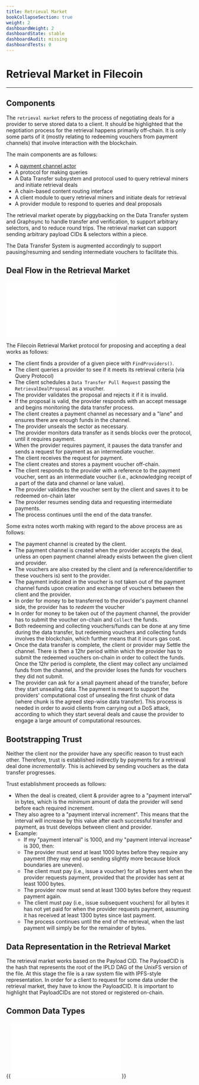 ```yaml
---
title: Retrieval Market
bookCollapseSection: true
weight: 2
dashboardWeight: 2
dashboardState: stable
dashboardAudit: missing
dashboardTests: 0
---
```


# Retrieval Market in Filecoin
---

## Components

The `retrieval market` refers to the process of negotiating deals for a provider to serve stored data to a client. It should be highlighted that the negotiation process for the retrieval happens primarily off-chain. It is only some parts of it (mostly relating to redeeming vouchers from payment channels) that involve interaction with the blockchain.

The main components are as follows:

- A [payment channel actor](payment_channel_actor)
- A protocol for making queries
- A Data Transfer subsystem and protocol used to query retrieval miners and initiate retrieval deals
- A chain-based content routing interface
- A client module to query retrieval miners and initiate deals for retrieval
- A provider module to respond to queries and deal proposals

The retrieval market operate by piggybacking on the Data Transfer system and Graphsync to handle transfer and verification, to support arbitrary selectors, and to reduce round trips. The retrieval market can support sending arbitrary payload CIDs & selectors within a piece. 

The Data Transfer System is augmented accordingly to support pausing/resuming and sending intermediate vouchers to facilitate this.


## Deal Flow in the Retrieval Market

![Retrieval Flow](retrieval_flow_v1.mmd)

The Filecoin Retrieval Market protocol for proposing and accepting a deal works as follows:

- The client finds a provider of a given piece with `FindProviders()`.
- The client queries a provider to see if it meets its retrieval criteria (via Query Protocol)
- The client schedules a `Data Transfer Pull Request` passing the `RetrievalDealProposal` as a voucher.
- The provider validates the proposal and rejects it if it is invalid.
- If the proposal is valid, the provider responds with an accept message and begins monitoring the data transfer process.
- The client creates a payment channel as necessary and a "lane" and ensures there are enough funds in the channel.
- The provider unseals the sector as necessary.
- The provider monitors data transfer as it sends blocks over the protocol, until it requires payment.
- When the provider requires payment, it pauses the data transfer and sends a request for payment as an intermediate voucher.
- The client receives the request for payment.
- The client creates and stores a payment voucher off-chain.
- The client responds to the provider with a reference to the payment voucher, sent as an intermediate voucher (i.e., acknowledging receipt of a part of the data and channel or lane value).
- The provider validates the voucher sent by the client and saves it to be redeemed on-chain later
- The provider resumes sending data and requesting intermediate payments.
- The process continues until the end of the data transfer.

Some extra notes worth making with regard to the above process are as follows:

- The payment channel is created by the client.
- The payment channel is created when the provider accepts the deal, unless an open payment channel already exists between the given client and provider.
- The vouchers are also created by the client and (a reference/identifier to these vouchers is) sent to the provider.
- The payment indicated in the voucher is not taken out of the payment channel funds upon creation and exchange of vouchers between the client and the provider.
- In order for money to be transferred to the provider's payment channel side, the provider has to *redeem* the voucher
- In order for money to be taken out of the payment channel, the provider has to submit the voucher on-chain and `Collect` the funds.
- Both redeeming and collecting vouchers/funds can be done at any time during the data transfer, but redeeming vouchers and collecting funds involves the blockchain, which further means that it incurs gas cost.
- Once the data transfer is complete, the client or provider may Settle the channel. There is then a 12hr period within which the provider has to submit the redeemed vouchers on-chain in order to collect the funds. Once the 12hr period is complete, the client may collect any unclaimed funds from the channel, and the provider loses the funds for vouchers they did not submit.
- The provider can ask for a small payment ahead of the transfer, before they start unsealing data. The payment is meant to support the providers' computational cost of unsealing the first chunk of data (where chunk is the agreed step-wise data transfer). This process is needed in order to avoid clients from carrying out a DoS attack, according to which they start several deals and cause the provider to engage a large amount of computational resources.

## Bootstrapping Trust

Neither the client nor the provider have any specific reason to trust each other. Therefore, trust is established indirectly by payments for a retrieval deal done *incrementally*. This is achieved by sending vouchers as the data transfer progresses.

Trust establishment proceeds as follows:
- When the deal is created, client & provider agree to a "payment interval" in bytes, which is the _minimum_ amount of data the provider will send before each required increment.
- They also agree to a "payment interval increment". This means that the interval will increase by this value after each successful transfer and payment, as trust develops between client and provider.
- Example:
   - If my "payment interval" is 1000, and my "payment interval increase" is 300, then:
   - The provider must send at least 1000 bytes before they require any payment (they may end up sending slightly more because block boundaries are uneven).
   - The client must pay (i.e., issue a voucher) for all bytes sent when the provider requests payment, provided that the provider has sent at least 1000 bytes.
   - The provider now must send at least 1300 bytes before they request payment again.
   - The client must pay (i.e., issue subsequent vouchers) for all bytes it has not yet paid for when the provider requests payment, assuming it has received at least 1300 bytes since last payment.
   - The process continues until the end of the retrieval, when the last payment will simply be for the remainder of bytes.

## Data Representation in the Retrieval Market

The retrieval market works based on the Payload CID. The PayloadCID is the hash that represents the root of the IPLD DAG of the UnixFS version of the file. At this stage the file is a raw system file with IPFS-style representation. In order for a client to request  for some data under the retrieval market, they have to know the PayloadCID. It is important to highlight that PayloadCIDs are not stored or registered on-chain.

## Common Data Types

{{<embed src="/externals/go-fil-markets/retrievalmarket/types.go"  lang="go">}}
